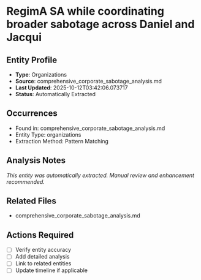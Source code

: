 # RegimA SA while coordinating broader sabotage across Daniel and Jacqui

## Entity Profile
- **Type**: Organizations
- **Source**: comprehensive_corporate_sabotage_analysis.md
- **Last Updated**: 2025-10-12T03:42:06.073717
- **Status**: Automatically Extracted

## Occurrences
- Found in: comprehensive_corporate_sabotage_analysis.md
- Entity Type: organizations
- Extraction Method: Pattern Matching

## Analysis Notes
*This entity was automatically extracted. Manual review and enhancement recommended.*

## Related Files
- comprehensive_corporate_sabotage_analysis.md

## Actions Required
- [ ] Verify entity accuracy
- [ ] Add detailed analysis
- [ ] Link to related entities
- [ ] Update timeline if applicable
